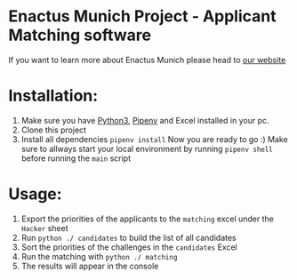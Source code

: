 # Enactus Munich Project - Applicant Matching software

If you want to learn more about Enactus Munich please head to [our website](http://muenchen.enactus.de/)

# Installation:
1. Make sure you have [Python3](https://www.python.org/downloads/), [Pipenv](https://github.com/pypa/pipenv) and Excel installed in your pc.
2. Clone this project
3. Install all dependencies `pipenv install`
Now you are ready to go :) Make sure to allways start your local environment by running `pipenv shell` before running the `main` script

# Usage:
1. Export the priorities of the applicants to the `matching` excel under the `Hacker` sheet
2. Run `python ./ candidates` to build the list of all candidates
3. Sort the priorities of the challenges in the `candidates` Excel
4. Run the matching with `python ./ matching`
5. The results will appear in the console